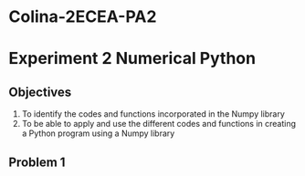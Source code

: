 # Colina-2ECEA-PA2

# Experiment 2 Numerical Python

## Objectives
1. To identify the codes and functions incorporated in the Numpy library 
2. To be able to apply and use the different codes and functions in creating a Python program using a 
Numpy library 

## Problem 1
